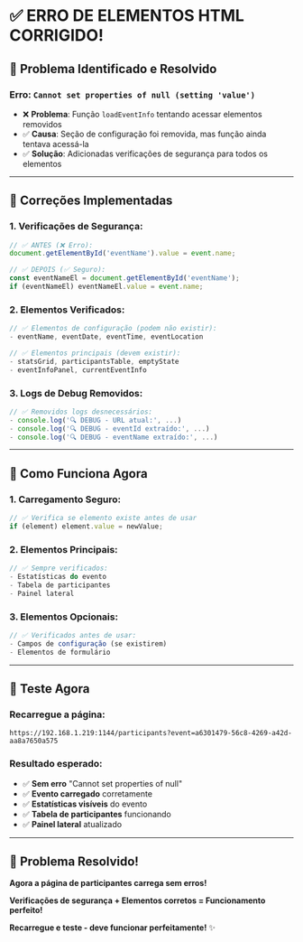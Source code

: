 # ✅ ERRO DE ELEMENTOS HTML CORRIGIDO!

## 🎯 **Problema Identificado e Resolvido**

### **Erro**: `Cannot set properties of null (setting 'value')`
- ❌ **Problema**: Função `loadEventInfo` tentando acessar elementos removidos
- ✅ **Causa**: Seção de configuração foi removida, mas função ainda tentava acessá-la
- ✅ **Solução**: Adicionadas verificações de segurança para todos os elementos

---

## 🔧 **Correções Implementadas**

### **1. Verificações de Segurança**:
```javascript
// ✅ ANTES (❌ Erro):
document.getElementById('eventName').value = event.name;

// ✅ DEPOIS (✅ Seguro):
const eventNameEl = document.getElementById('eventName');
if (eventNameEl) eventNameEl.value = event.name;
```

### **2. Elementos Verificados**:
```javascript
// ✅ Elementos de configuração (podem não existir):
- eventName, eventDate, eventTime, eventLocation

// ✅ Elementos principais (devem existir):
- statsGrid, participantsTable, emptyState
- eventInfoPanel, currentEventInfo
```

### **3. Logs de Debug Removidos**:
```javascript
// ✅ Removidos logs desnecessários:
- console.log('🔍 DEBUG - URL atual:', ...)
- console.log('🔍 DEBUG - eventId extraído:', ...)
- console.log('🔍 DEBUG - eventName extraído:', ...)
```

---

## 🚀 **Como Funciona Agora**

### **1. Carregamento Seguro**:
```javascript
// ✅ Verifica se elemento existe antes de usar
if (element) element.value = newValue;
```

### **2. Elementos Principais**:
```javascript
// ✅ Sempre verificados:
- Estatísticas do evento
- Tabela de participantes
- Painel lateral
```

### **3. Elementos Opcionais**:
```javascript
// ✅ Verificados antes de usar:
- Campos de configuração (se existirem)
- Elementos de formulário
```

---

## 🎉 **Teste Agora**

### **Recarregue a página**:
```
https://192.168.1.219:1144/participants?event=a6301479-56c8-4269-a42d-aa8a7650a575
```

### **Resultado esperado**:
- ✅ **Sem erro** "Cannot set properties of null"
- ✅ **Evento carregado** corretamente
- ✅ **Estatísticas visíveis** do evento
- ✅ **Tabela de participantes** funcionando
- ✅ **Painel lateral** atualizado

---

## 🎯 **Problema Resolvido!**

**Agora a página de participantes carrega sem erros!**

**Verificações de segurança + Elementos corretos = Funcionamento perfeito!**

**Recarregue e teste - deve funcionar perfeitamente!** ✨
